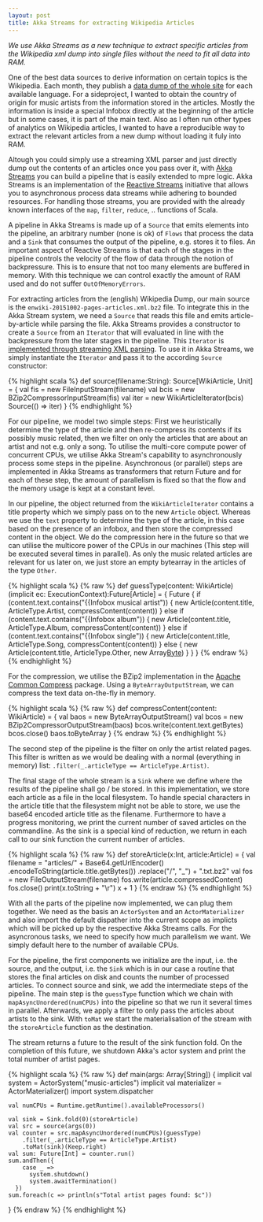 ```yaml
---
layout: post
title: Akka Streams for extracting Wikipedia Articles
---
```


*We use Akka Streams as a new technique to extract specific articles from the Wikipedia xml dump into single files without the need to fit all data into RAM.*

One of the best data sources to derive information on certain topics is the Wikipedia.
Each month, they publish a [data dump of the whole site](https://dumps.wikimedia.org/enwiki/) for each available language.
For a sideproject, I wanted to obtain the country of origin for music artists from the information stored in the articles.
Mostly the information is inside a special Infobox directly at the beginning of the article but in some cases, it is part of the main text.
Also as I often run other types of analytics on Wikipedia articles, I wanted to have a reproducible way to extract the relevant articles from a new dump without loading it fuly into RAM.

Altough you could simply use a streaming XML parser and just directly dump out the contents of an articles once you pass over it, with [Akka Streams](http://doc.akka.io/docs/akka-stream-and-http-experimental/1.0/scala/stream-introduction.html) you can build a pipeline that is easily extended to mpre logic.
Akka Streams is an implementation of the [Reactive Streams](http://www.reactive-streams.org/) initiative that allows you to asynchronous process data streams while adhering to bounded resources.
For handling those streams, you are provided with the already known interfaces of the `map`, `filter`, `reduce`, .. functions of Scala.

A pipeline in Akka Streams is made up of a `Source` that emits elements into the pipeline, an arbitrary number (none is ok) of `Flows` that process the data and a `Sink` that consumes the output of the pipeline, e.g. stores it to files.
An important aspect of Reactive Streams is that each of the stages in the pipeline controls the velocity of the flow of data through the notion of backpressure.
This is to ensure that not too many elements are buffered in memory.
With this technique we can control exactly the amount of RAM used and do not suffer `OutOfMemoryErrors`.

For extracting articles from the (english) Wikipedia Dump, our main source is the `enwiki-20151002-pages-articles.xml.bz2` file.
To integrate this in the Akka Stream system, we need a `Source` that reads this file and emits article-by-article while parsing the file.
Akka Streams provides a constructor to create a `Source` from an `Iterator` that will evaluated in line with the backpressure from the later stages in the pipeline.
This `Iterator` is [implemented through streaming XML parsing](https://github.com/xhochy/open-data-dump-analyses/blob/e4e67d42b7a8d3b1d262d7fb75e03b3e017a996f/wikipedia/akka-streams/src/main/scala/com/xhochy/WikiArticleIterator.scala).
To use it in Akka Streams, we simply instantiate the `Iterator` and pass it to the according `Source` constructor:

{% highlight scala %}
def source(filename:String): Source[WikiArticle, Unit] = {
  val fis = new FileInputStream(filename)
  val bcis = new BZip2CompressorInputStream(fis)
  val iter = new WikiArticleIterator(bcis)
  Source(() => iter)
}
{% endhighlight %}

For our pipeline, we model two simple steps: First we heuristically determine the type of the article and then re-compress its contents if its possibly music related, then we filter on only the articles that are about an artist and not e.g. only a song.
To utilise the multi-core compute power of concurrent CPUs, we utilise Akka Stream's capability to asynchronously process some steps in the pipeline.
Asynchronous (or parallel) steps are implemented in Akka Streams as transformers that return Future and for each of these step, the amount of parallelism is fixed so that the flow and the memory usage is kept at a constant level.

In our pipeline, the object returned from the `WikiArticleIterator` contains a title property which we simply pass on to the new `Article` object.
Whereas we use the `text` property to determine the type of the article, in this case based on the presence of an infobox, and then store the compressed content in the object.
We do the compression here in the future so that we can utilise the multicore power of the CPUs in our machines (This step will be executed several times in parallel).
As only the music related articles are relevant for us later on, we just store an empty bytearray in the articles of the type `Other`.

{% highlight scala %}
{% raw %}
def guessType(content: WikiArticle)(implicit ec: ExecutionContext):Future[Article] = {
  Future {
    if (content.text.contains("{{Infobox musical artist")) {
      new Article(content.title, ArticleType.Artist, compressContent(content))
    } else if (content.text.contains("{{Infobox album")) {
      new Article(content.title, ArticleType.Album, compressContent(content))
    } else if (content.text.contains("{{Infobox single")) {
      new Article(content.title, ArticleType.Song, compressContent(content))
    } else {
      new Article(content.title, ArticleType.Other, new Array[Byte](0))
    }
  }
}
{% endraw %}
{% endhighlight %}

For the compression, we utilise the BZip2 implementation in the [Apache Common Compress](https://commons.apache.org/proper/commons-compress/) package.
Using a `ByteArrayOutputStream`, we can compress the text data on-the-fly in memory. 

{% highlight scala %}
{% raw %}
def compressContent(content: WikiArticle) = {
  val baos = new ByteArrayOutputStream()
  val bcos = new BZip2CompressorOutputStream(baos)
  bcos.write(content.text.getBytes)
  bcos.close()
  baos.toByteArray
}
{% endraw %}
{% endhighlight %}

The second step of the pipeline is the filter on only the artist related pages.
This filter is written as we would be dealing with a normal (everything in memory) list: `.filter(_.articleType == ArticleType.Artist)`.

The final stage of the whole stream is a `Sink` where we define where the results of the pipeline shall go / be stored.
In this implementation, we store each article as a file in the local filesystem.
To handle special characters in the article title that the filesystem might not be able to store, we use the base64 encoded article title as the filename.
Furthermore to have a progress monitoring, we print the current number of saved articles on the commandline.
As the sink is a special kind of reduction, we return in each call to our sink function the current number of articles.

{% highlight scala %}
{% raw %}
  def storeArticle(x:Int, article:Article) = {
    val filename = "articles/" +
      Base64.getUrlEncoder()
        .encodeToString(article.title.getBytes())
        .replace("/", "_") +
      ".txt.bz2"
    val fos = new FileOutputStream(filename)
    fos.write(article.compressedContent)
    fos.close()
    print(x.toString + "\r")
    x + 1
  }
{% endraw %}
{% endhighlight %}

With all the parts of the pipeline now implemented, we can plug them together.
We need as the basis an `ActorSystem` and an `ActorMaterializer` and also import the default dispather into the current scope as implicts which will be picked up by the respective Akka Streams calls.
For the asyncronous tasks, we need to specify how much parallelism we want. We simply default here to the number of available CPUs.

For the pipeline, the first components we initialize are the input, i.e. the source, and the output, i.e. the `Sink` which is in our case a routine that stores the final articles on disk and counts the number of processed articles.
To connect source and sink, we add the intermediate steps of the pipeline.
The main step is the `guessType` function which we chain with `mapAsyncUnordered(numCPUs)` into the pipeline so that we run it several times in parallel.
Afterwards, we apply a filter to only pass the articles about artists to the sink.
With `toMat` we start the materialisation of the stream with the `storeArticle` function as the destination.

The stream returns a future to the result of the sink function fold.
On the completion of this future, we shutdown Akka's actor system and print the total number of artist pages.

{% highlight scala %}
{% raw %}
  def main(args: Array[String]) {
    implicit val system = ActorSystem("music-articles")
    implicit val materializer = ActorMaterializer()
    import system.dispatcher

    val numCPUs = Runtime.getRuntime().availableProcessors()

    val sink = Sink.fold(0)(storeArticle)
    val src = source(args(0))
    val counter = src.mapAsyncUnordered(numCPUs)(guessType)
        .filter(_.articleType == ArticleType.Artist)
        .toMat(sink)(Keep.right)
    val sum: Future[Int] = counter.run()
    sum.andThen({
        case _ =>
          system.shutdown()
          system.awaitTermination()
      })
    sum.foreach(c => println(s"Total artist pages found: $c"))
  }
{% endraw %}
{% endhighlight %}
